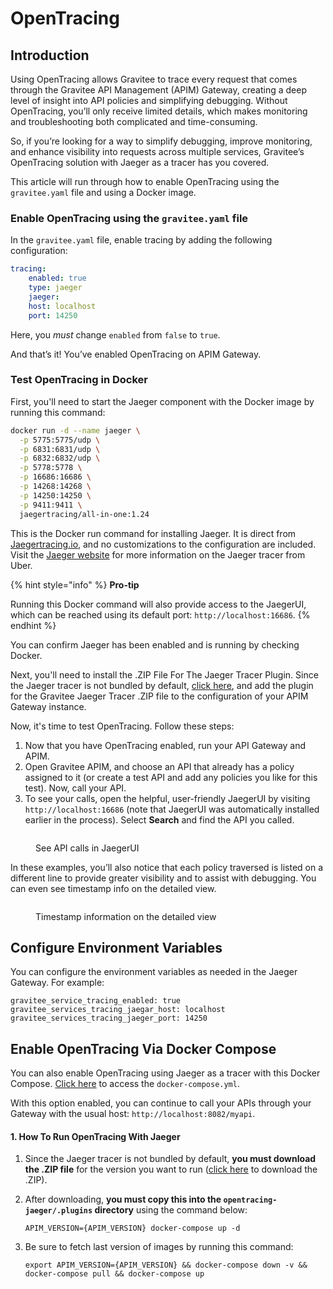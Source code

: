 # OpenTracing

## Introduction

Using OpenTracing allows Gravitee to trace every request that comes through the Gravitee API Management (APIM) Gateway, creating a deep level of insight into API policies and simplifying debugging. Without OpenTracing, you’ll only receive limited details, which makes monitoring and troubleshooting both complicated and time-consuming.

So, if you’re looking for a way to simplify debugging, improve monitoring, and enhance visibility into requests across multiple services, Gravitee’s OpenTracing solution with Jaeger as a tracer has you covered.

This article will run through how to enable OpenTracing using the `gravitee.yaml` file and using a Docker image.

### Enable OpenTracing using the `gravitee.yaml` file

In the `gravitee.yaml` file, enable tracing by adding the following configuration:

```yaml
tracing:
    enabled: true
    type: jaeger
    jaeger:
    host: localhost
    port: 14250
```

Here, you _must_ change `enabled` from `false` to `true`.

And that’s it! You’ve enabled OpenTracing on APIM Gateway.

### Test OpenTracing in Docker

First, you'll need to start the Jaeger component with the Docker image by running this command:

```sh
docker run -d --name jaeger \
  -p 5775:5775/udp \
  -p 6831:6831/udp \
  -p 6832:6832/udp \
  -p 5778:5778 \
  -p 16686:16686 \
  -p 14268:14268 \
  -p 14250:14250 \
  -p 9411:9411 \
  jaegertracing/all-in-one:1.24
```

This is the Docker run command for installing Jaeger. It is direct from [Jaegertracing.io](https://www.jaegertracing.io/docs/1.25/getting-started/#all-in-one), and no customizations to the configuration are included. Visit the [Jaeger website](https://www.jaegertracing.io/docs/1.25/getting-started/#all-in-one) for more information on the Jaeger tracer from Uber.

{% hint style="info" %}
**Pro-tip**

Running this Docker command will also provide access to the JaegerUI, which can be reached using its default port: `http://localhost:16686`.
{% endhint %}

You can confirm Jaeger has been enabled and is running by checking Docker.

Next, you'll need to install the .ZIP File For The Jaeger Tracer Plugin. Since the Jaeger tracer is not bundled by default, [click here](https://download.gravitee.io/#graviteeio-apim/plugins/tracers/gravitee-tracer-jaeger/), and add the plugin for the Gravitee Jaeger Tracer .ZIP file to the configuration of your APIM Gateway instance.

Now, it's time to test OpenTracing. Follow these steps:

1. Now that you have OpenTracing enabled, run your API Gateway and APIM.
2. Open Gravitee APIM, and choose an API that already has a policy assigned to it (or create a test API and add any policies you like for this test). Now, call your API.
3. To see your calls, open the helpful, user-friendly JaegerUI by visiting `http://localhost:16686` (note that JaegerUI was automatically installed earlier in the process). Select **Search** and find the API you called.

<figure><img src="https://docs.gravitee.io/images/apim/3.x/installation/configuration/tracing-info-general.png" alt=""><figcaption><p>See API calls in JaegerUI</p></figcaption></figure>

In these examples, you’ll also notice that each policy traversed is listed on a different line to provide greater visibility and to assist with debugging. You can even see timestamp info on the detailed view.

<figure><img src="https://docs.gravitee.io/images/apim/3.x/installation/configuration/tracing-info-detailed.png" alt=""><figcaption><p>Timestamp information on the detailed view</p></figcaption></figure>

## Configure Environment Variables

You can configure the environment variables as needed in the Jaeger Gateway. For example:

```
gravitee_service_tracing_enabled: true
gravitee_services_tracing_jaegar_host: localhost
gravitee_services_tracing_jaeger_port: 14250
```

## Enable OpenTracing Via Docker Compose

You can also enable OpenTracing using Jaeger as a tracer with this Docker Compose. [Click here](https://github.com/gravitee-io/gravitee-api-management/tree/master/docker/quick-setup/opentracing-jaeger) to access the `docker-compose.yml`.

With this option enabled, you can continue to call your APIs through your Gateway with the usual host: `http://localhost:8082/myapi`.

#### 1. How To Run OpenTracing With Jaeger

1. Since the Jaeger tracer is not bundled by default, **you must download the .ZIP file** for the version you want to run ([click here](https://download.gravitee.io/#graviteeio-apim/plugins/tracers/gravitee-tracer-jaeger/) to download the .ZIP).
2.  After downloading, **you must copy this into the `opentracing-jaeger/.plugins` directory** using the command below:

    `APIM_VERSION={APIM_VERSION} docker-compose up -d`
3.  Be sure to fetch last version of images by running this command:

    ```
    export APIM_VERSION={APIM_VERSION} && docker-compose down -v && docker-compose pull && docker-compose up

    ```
